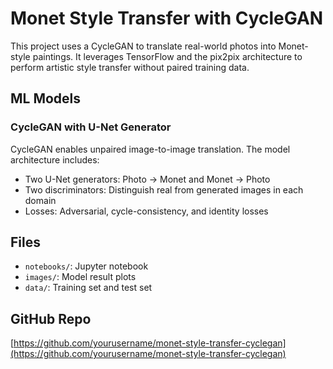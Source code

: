 # Monet Style Transfer with CycleGAN

This project uses a CycleGAN to translate real-world photos into Monet-style paintings. It leverages TensorFlow and the pix2pix architecture to perform artistic style transfer without paired training data.

## ML Models

### CycleGAN with U-Net Generator
CycleGAN enables unpaired image-to-image translation. The model architecture includes:
- Two U-Net generators: Photo → Monet and Monet → Photo
- Two discriminators: Distinguish real from generated images in each domain
- Losses: Adversarial, cycle-consistency, and identity losses

## Files
- `notebooks/`: Jupyter notebook
- `images/`: Model result plots
- `data/`: Training set and test set

## GitHub Repo

[https://github.com/yourusername/monet-style-transfer-cyclegan](https://github.com/yourusername/monet-style-transfer-cyclegan)
